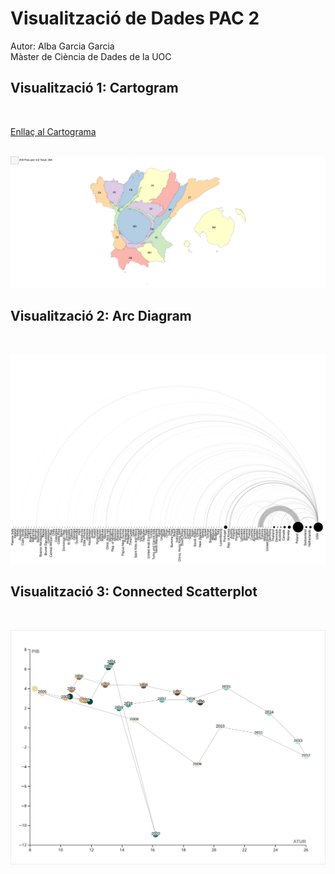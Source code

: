 # Visualització de Dades PAC 2
Autor: Alba Garcia Garcia  
Màster de Ciència de Dades de la UOC

## Visualització 1: Cartogram 
<br>

[Enllaç al Cartograma](https://go-cart.io/cartogram/key/1743493342005YNbCb9Uf24fZeFrjbzL)  
<br>

<img src="https://raw.githubusercontent.com/Hannatsuki/VisualitzacioDades_PAC2/main/PreuCompraEspanya.svg" alt="Preu Compra m2 Espanya" width="1600"/>  
<br>

## Visualització 2: Arc Diagram
<br>


[![Exportacions Armament Militar](https://raw.githubusercontent.com/Hannatsuki/VisualitzacioDades_PAC2/main/ExportacionsArmamentMilitar_Out.svg)](https://hannatsuki.github.io/VisualitzacioDades_PAC2/ExportacionsArmamentMilitar_Out.svg)
<br>

## Visualització 3: Connected Scatterplot
<br>

[![PIB Atur](https://raw.githubusercontent.com/Hannatsuki/VisualitzacioDades_PAC2/main/PIBAtur.svg)](https://hannatsuki.github.io/VisualitzacioDades_PAC2/PIBAtur.svg)
